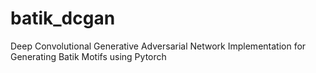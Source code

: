 # batik_dcgan

Deep Convolutional Generative Adversarial Network Implementation for Generating Batik Motifs
using Pytorch
